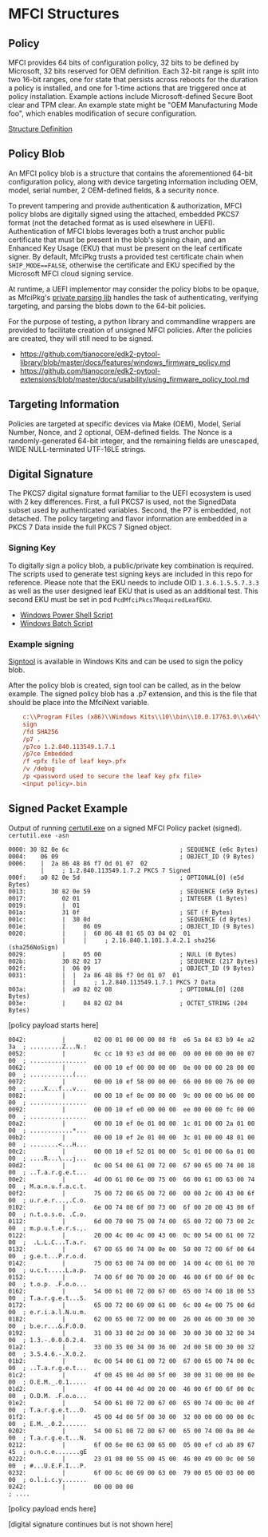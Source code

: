 # MFCI Structures

## Policy

MFCI provides 64 bits of configuration policy, 32 bits to be defined by Microsoft, 32 bits reserved
for OEM definition. Each 32-bit range is split into two 16-bit ranges, one for state that
persists across reboots for the duration a policy is installed, and one for 1-time actions that are
triggered once at policy installation. Example actions include Microsoft-defined Secure Boot clear
and TPM clear. An example state might be "OEM Manufacturing Mode foo", which enables modification of
secure configuration.  

[Structure Definition](../Include/MfciPolicyType.h)

## Policy Blob

An MFCI policy blob is a structure that contains the aforementioned 64-bit configuration policy,
along with device targeting information including OEM, model, serial number, 2 OEM-defined fields,
& a security nonce.  

To prevent tampering and provide authentication & authorization, MFCI policy blobs are digitally
signed using the attached, embedded PKCS7 format (not the detached format as is used elsewhere in UEFI).
Authentication of MFCI blobs leverages both a trust anchor public certificate that must be present
in the blob's signing chain, and an Enhanced Key Usage (EKU) that must be present on the leaf
certificate signer. By default, MfciPkg trusts a provided test certificate chain when
```SHIP_MODE==FALSE```, otherwise the certificate and EKU specified by the Microsoft MFCI cloud
signing service.

At runtime, a UEFI implementor may consider the policy blobs to be opaque, as MfciPkg's
[private parsing lib](../Private/Library/MfciPolicyParsingLib) handles
the task of authenticating, verifying targeting, and parsing the blobs down to the 64-bit policies.

For the purpose of testing, a python library and commandline wrappers are provided to facilitate
creation of unsigned MFCI policies. After the policies are created, they will still need to be signed.

* <https://github.com/tianocore/edk2-pytool-library/blob/master/docs/features/windows_firmware_policy.md>
* <https://github.com/tianocore/edk2-pytool-extensions/blob/master/docs/usability/using_firmware_policy_tool.md>

## Targeting Information

Policies are targeted at specific devices via Make (OEM), Model, Serial Number, Nonce, and 2
optional, OEM-defined fields.  The Nonce is a randomly-generated 64-bit integer, and the
remaining fields are unescaped, WIDE NULL-terminated UTF-16LE strings.

## Digital Signature

The PKCS7 digital signature format familiar to the UEFI ecosystem is used with 2 key differences.
First, a full PKCS7 is used, not the SignedData subset used by authenticated variables.  Second,
the P7 is embedded, not detached.  The policy targeting and flavor information are embedded in a
PKCS 7 Data inside the full PKCS 7 Signed object.

### Signing Key

To digitally sign a policy blob, a public/private key combination is required.  The scripts
used to generate test signing keys are included in this repo for reference. Please note that the EKU
needs to include OID `1.3.6.1.5.5.7.3.3` as well as the user designed leaf EKU that is used as an
additional test.  This second EKU must be set in pcd `PcdMfciPkcs7RequiredLeafEKU`.

* [Windows Power Shell Script](../UnitTests/MfciPolicyParsingUnitTest/data/certs/CreateCertificates.ps1)
* [Windows Batch Script](../UnitTests/MfciPolicyParsingUnitTest/data/certs/MakeChainingCerts.bat)

### Example signing

[Signtool](https://learn.microsoft.com/en-us/windows/win32/seccrypto/signtool) is available in Windows Kits
and can be used to sign the policy blob.

After the policy blob is created, sign tool can be called, as in the below example. The signed policy blob
has a .p7 extension, and this is the file that should be place into the MfciNext variable.

```INI
    c:\\Program Files (x86)\\Windows Kits\\10\\bin\\10.0.17763.0\\x64\\signtool.exe
    sign 
    /fd SHA256 
    /p7 .
    /p7co 1.2.840.113549.1.7.1
    /p7ce Embedded
    /f <pfx file of leaf key>.pfx
    /v /debug 
    /p <password used to secure the leaf key pfx file>
    <input policy>.bin
```

## Signed Packet Example

Output of running
[certutil.exe](https://learn.microsoft.com/en-us/windows-server/administration/windows-commands/certutil)
 on a signed MFCI Policy packet (signed). `certutil.exe -asn`

```ASN
0000: 30 82 0e 6c                               ; SEQUENCE (e6c Bytes)
0004:    06 09                                  ; OBJECT_ID (9 Bytes)
0006:    |  2a 86 48 86 f7 0d 01 07  02
         |     ; 1.2.840.113549.1.7.2 PKCS 7 Signed
000f:    a0 82 0e 5d                            ; OPTIONAL[0] (e5d Bytes)
0013:       30 82 0e 59                         ; SEQUENCE (e59 Bytes)
0017:          02 01                            ; INTEGER (1 Bytes)
0019:          |  01
001a:          31 0f                            ; SET (f Bytes)
001c:          |  30 0d                         ; SEQUENCE (d Bytes)
001e:          |     06 09                      ; OBJECT_ID (9 Bytes)
0020:          |     |  60 86 48 01 65 03 04 02  01
               |     |     ; 2.16.840.1.101.3.4.2.1 sha256 (sha256NoSign)
0029:          |     05 00                      ; NULL (0 Bytes)
002b:          30 82 02 17                      ; SEQUENCE (217 Bytes)
002f:          |  06 09                         ; OBJECT_ID (9 Bytes)
0031:          |  |  2a 86 48 86 f7 0d 01 07  01
               |  |     ; 1.2.840.113549.1.7.1 PKCS 7 Data
003a:          |  a0 82 02 08                   ; OPTIONAL[0] (208 Bytes)
003e:          |     04 82 02 04                ; OCTET_STRING (204 Bytes)
```

[policy payload starts here]

```ASN
0042:          |        02 00 01 00 00 00 08 f8  e6 5a 84 83 b9 4e a2 3a  ; .........Z...N.:
0052:          |        0c cc 10 93 e3 dd 00 00  00 00 00 00 00 00 07 00  ; ................
0062:          |        00 00 10 ef 00 00 00 00  0e 00 00 00 28 00 00 00  ; ............(...
0072:          |        00 00 10 ef 58 00 00 00  66 00 00 00 76 00 00 00  ; ....X...f...v...
0082:          |        00 00 10 ef 8e 00 00 00  9c 00 00 00 b6 00 00 00  ; ................
0092:          |        00 00 10 ef e0 00 00 00  ee 00 00 00 fc 00 00 00  ; ................
00a2:          |        00 00 10 ef 0e 01 00 00  1c 01 00 00 2a 01 00 00  ; ............*...
00b2:          |        00 00 10 ef 2e 01 00 00  3c 01 00 00 48 01 00 00  ; ........<...H...
00c2:          |        00 00 10 ef 52 01 00 00  5c 01 00 00 6a 01 00 00  ; ....R...\...j...
00d2:          |        0c 00 54 00 61 00 72 00  67 00 65 00 74 00 18 00  ; ..T.a.r.g.e.t...
00e2:          |        4d 00 61 00 6e 00 75 00  66 00 61 00 63 00 74 00  ; M.a.n.u.f.a.c.t.
00f2:          |        75 00 72 00 65 00 72 00  00 00 2c 00 43 00 6f 00  ; u.r.e.r...,.C.o.
0102:          |        6e 00 74 00 6f 00 73 00  6f 00 20 00 43 00 6f 00  ; n.t.o.s.o. .C.o.
0112:          |        6d 00 70 00 75 00 74 00  65 00 72 00 73 00 2c 00  ; m.p.u.t.e.r.s.,.
0122:          |        20 00 4c 00 4c 00 43 00  0c 00 54 00 61 00 72 00  ;  .L.L.C...T.a.r.
0132:          |        67 00 65 00 74 00 0e 00  50 00 72 00 6f 00 64 00  ; g.e.t...P.r.o.d.
0142:          |        75 00 63 00 74 00 00 00  14 00 4c 00 61 00 70 00  ; u.c.t.....L.a.p.
0152:          |        74 00 6f 00 70 00 20 00  46 00 6f 00 6f 00 0c 00  ; t.o.p. .F.o.o...
0162:          |        54 00 61 00 72 00 67 00  65 00 74 00 18 00 53 00  ; T.a.r.g.e.t...S.
0172:          |        65 00 72 00 69 00 61 00  6c 00 4e 00 75 00 6d 00  ; e.r.i.a.l.N.u.m.
0182:          |        62 00 65 00 72 00 00 00  26 00 46 00 30 00 30 00  ; b.e.r...&.F.0.0.
0192:          |        31 00 33 00 2d 00 30 00  30 00 30 00 32 00 34 00  ; 1.3.-.0.0.0.2.4.
01a2:          |        33 00 35 00 34 00 36 00  2d 00 58 00 30 00 32 00  ; 3.5.4.6.-.X.0.2.
01b2:          |        0c 00 54 00 61 00 72 00  67 00 65 00 74 00 0c 00  ; ..T.a.r.g.e.t...
01c2:          |        4f 00 45 00 4d 00 5f 00  30 00 31 00 00 00 0e 00  ; O.E.M._.0.1.....
01d2:          |        4f 00 44 00 4d 00 20 00  46 00 6f 00 6f 00 0c 00  ; O.D.M. .F.o.o...
01e2:          |        54 00 61 00 72 00 67 00  65 00 74 00 0c 00 4f 00  ; T.a.r.g.e.t...O.
01f2:          |        45 00 4d 00 5f 00 30 00  32 00 00 00 00 00 0c 00  ; E.M._.0.2.......
0202:          |        54 00 61 00 72 00 67 00  65 00 74 00 0a 00 4e 00  ; T.a.r.g.e.t...N.
0212:          |        6f 00 6e 00 63 00 65 00  05 00 ef cd ab 89 67 45  ; o.n.c.e.......gE
0222:          |        23 01 08 00 55 00 45 00  46 00 49 00 0c 00 50 00  ; #...U.E.F.I...P.
0232:          |        6f 00 6c 00 69 00 63 00  79 00 05 00 03 00 00 00  ; o.l.i.c.y.......
0242:          |        00 00 00 00                                       ; ....
```

[policy payload ends here]

[digital signature continues but is not shown here]

